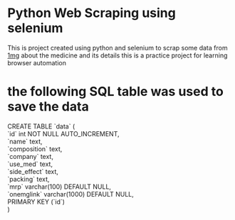 <h1>Python Web Scraping using selenium</h1>
<p>This is project created using python and selenium to scrap some data from <a href="https://www.1mg.com/drugs-all-medicines">1mg</a> about the medicine and its details this is a practice project for learning browser automation </p>

<h1>the following SQL table was used to save the data</h1>
<p>
CREATE TABLE `data` (<br>
  `id` int NOT NULL AUTO_INCREMENT,<br>
  `name` text,<br>
  `composition` text,<br>
  `company` text,<br>
  `use_med` text,<br>
  `side_effect` text,<br>
  `packing` text,<br>
  `mrp` varchar(100) DEFAULT NULL,<br>
  `onemglink` varchar(1000) DEFAULT NULL,<br>
  PRIMARY KEY (`id`)<br>
)
</p>
